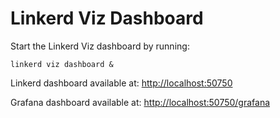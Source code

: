 # Linkerd Viz Dashboard

Start the Linkerd Viz dashboard by running:

```shell
linkerd viz dashboard &
```

Linkerd dashboard available at: <http://localhost:50750>

Grafana dashboard available at: <http://localhost:50750/grafana>
